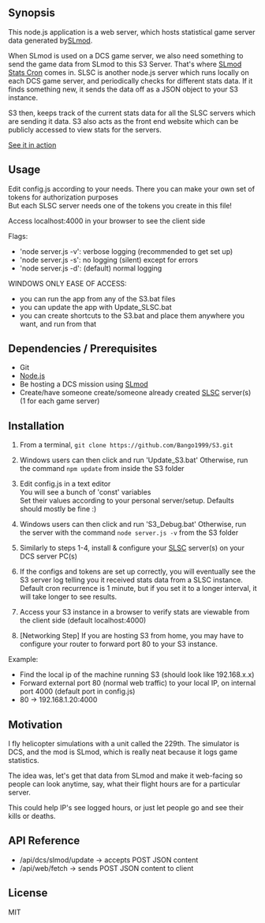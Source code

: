## Synopsis

This node.js application is a web server, which hosts statistical game server data generated by[SLmod](https://github.com/mrSkortch/DCS-SLmod/tree/develop).

When SLmod is used on a DCS game server, we also need something to send the game data from SLmod to this S3 Server.  That's where [SLmod Stats Cron](https://github.com/Bango1999/SLSC) comes in.
SLSC is another node.js server which runs locally on each DCS game server, and periodically checks for different stats data.  If it finds something new, it sends the data off as a JSON object to your S3 instance.

S3 then, keeps track of the current stats data for all the SLSC servers which are sending it data. S3 also acts as the front end website which can be publicly accessed to view stats for the servers.

[See it in action](http://stats.229ahb.com:4000/)

## Usage

Edit config.js according to your needs. There you can make your own set of tokens for authorization purposes<br/>
But each SLSC server needs one of the tokens you create in this file!

Access localhost:4000 in your browser to see the client side

Flags:
- 'node server.js -v': verbose logging (recommended to get set up)
- 'node server.js -s': no logging (silent) except for errors
- 'node server.js -d': (default) normal logging

WINDOWS ONLY EASE OF ACCESS:
- you can run the app from any of the S3.bat files
- you can update the app with Update_SLSC.bat
- you can create shortcuts to the S3.bat and place them anywhere you want, and run from that

## Dependencies / Prerequisites

- Git
- [Node.js](https://nodejs.org/en/download/)
- Be hosting a DCS mission using [SLmod](https://github.com/mrSkortch/DCS-SLmod/tree/develop)
- Create/have someone create/someone already created [SLSC](https://github.com/Bango1999/S3) server(s) (1 for each game server)

## Installation

1) From a terminal, `git clone https://github.com/Bango1999/S3.git`

2) Windows users can then click and run 'Update_S3.bat'
   Otherwise, run the command `npm update` from inside the S3 folder

3) Edit config.js in a text editor<br />
   You will see a bunch of 'const' variables<br />
   Set their values according to your personal server/setup. Defaults should mostly be fine :)

4) Windows users can then click and run 'S3_Debug.bat'
   Otherwise, run the server with the command `node server.js -v` from the S3 folder

5) Similarly to steps 1-4, install & configure your [SLSC](https://github.com/Bango1999/SLSC) server(s) on your DCS server PC(s)

6) If the configs and tokens are set up correctly, you will eventually see the S3 server log telling you it received stats data from a SLSC instance.
Default cron recurrence is 1 minute, but if you set it to a longer interval, it will take longer to see results.

7) Access your S3 instance in a browser to verify stats are viewable from the client side (default localhost:4000)

8) [Networking Step] If you are hosting S3 from home, you may have to configure your router to forward port 80 to your S3 instance.

Example:
   - Find the local ip of the machine running S3 (should look like 192.168.x.x)
   - Forward external port 80 (normal web traffic) to your local IP, on internal port 4000 (default port in config.js)
   - 80 -> 192.168.1.20:4000

## Motivation

I fly helicopter simulations with a unit called the 229th. The simulator is DCS, and the mod is SLmod, which is really neat because it logs game statistics.

The idea was, let's get that data from SLmod and make it web-facing so people can look anytime, say, what their flight hours are for a particular server.

This could help IP's see logged hours, or just let people go and see their kills or deaths.


## API Reference

- /api/dcs/slmod/update -> accepts POST JSON content
- /api/web/fetch -> sends POST JSON content to client

## License

MIT
